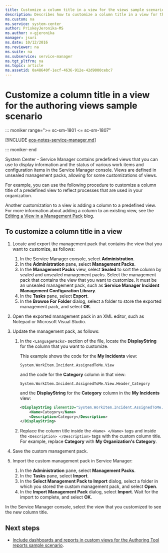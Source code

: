 ```yaml
---
title: Customize a column title in a view for the views sample scenario
description: Describes how to customize a column title in a view for the Service Manager Authoring Tool views sample scenario.
ms.custom: na
ms.service: system-center
author: PriskeyJeronika-MS
ms.author: v-gjeronika
manager: jsuri
ms.date: 10/12/2016
ms.reviewer: na
ms.suite: na
ms.subservice: service-manager
ms.tgt_pltfrm: na
ms.topic: article
ms.assetid: 0a48640f-1ecf-4636-912e-42d9000cebc7
---
```


# Customize a column title in a view for the authoring views sample scenario

::: moniker range=">= sc-sm-1801 <= sc-sm-1807"

[!INCLUDE [eos-notes-service-manager.md](../includes/eos-notes-service-manager.md)]

::: moniker-end

System Center - Service Manager contains predefined views that you can use to display information and the status of various work items and configuration items in the Service Manager console. Views are defined in unsealed management packs, allowing for some customizations of views.

For example, you can use the following procedure to customize a column title of a predefined view to reflect processes that are used in your organization.

Another customization to a view is adding a column to a predefined view. For more information about adding a column to an existing view, see the [Editing a View in a Management Pack](https://go.microsoft.com/fwlink/p/?LinkID=204706) blog.

## To customize a column title in a view

1. Locate and export the management pack that contains the view that you want to customize, as follows:

    1. In the Service Manager console, select **Administration**.
    2. In the **Administration** pane, select **Management Packs**.
    3. In the **Management Packs** view, select **Sealed** to sort the column by sealed and unsealed management packs. Select the management pack that contains the view that you want to customize. It must be an unsealed management pack, such as **Service Manager Incident Management Configuration Library**.
    4. In the **Tasks** pane, select **Export**.
    5. In the **Browse For Folder** dialog, select a folder to store the exported management pack, and select **OK**.

2. Open the exported management pack in an XML editor, such as Notepad or Microsoft Visual Studio.

3. Update the management pack, as follows:

    1. In the `<LanguagePacks>` section of the file, locate the **DisplayString** for the column that you want to customize.

        This example shows the code for the **My Incidents** view:

        ```
        System.WorkItem.Incident.AssignedToMe.View
        ```

        and the code for the **Category** column in that view:

        ```
        System.WorkItem.Incident.AssignedToMe.View.Header_Category
        ```

        and the **DisplayString** for the **Category** column in the **My Incidents** view:

        ```xml
        <DisplayString ElementID="System.WorkItem.Incident.AssignedToMe.View.Header_Category">
            <Name>Category</Name>
            <Description>Category</Description>
        </DisplayString>
        ```

    2. Replace the column title inside the `<Name> </Name>` tags and inside the `<Description> </Description>` tags with the custom column title. For example, replace **Category** with **My Organization's Category**.

4. Save the custom management pack.

5. Import the custom management pack in Service Manager:

    1. In the **Administration** pane, select **Management Packs**.
    2. In the **Tasks** pane, select **Import**.
    3. In the **Select Management Pack to Import** dialog, select a folder in which you stored the custom management pack, and select **Open**.
    4. In the **Import Management Pack** dialog, select **Import**. Wait for the import to complete, and select **OK**.

In the Service Manager console, select the view that you customized to see the new column title.

## Next steps

- [Include dashboards and reports in custom views for the Authoring Tool reports sample scenario](dashboards-reports-in-custom-views.md).
